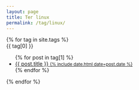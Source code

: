 ```yaml
---
layout: page
title: Тег linux
permalink: /tag/linux/
---
```


<div class="tags-expo">
  <div class="tags-expo-section">
    {% for tag in site.tags %}
    <div id="{{ tag[0] | slugify }}">{{ tag[0] }}</div>
    <ul class="tags-expo-posts">
      {% for post in tag[1] %}
        <a href="{{ site.baseurl }}{{ post.url }}">
      <li>
        {{ post.title }}
      <small class="post-date">{% include date.html date=post.date %}</small>
      </li>
      </a>
      {% endfor %}
    </ul>
    {% endfor %}
  </div>
</div>
